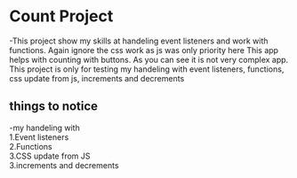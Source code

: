 # Count Project

-This project show my skills at handeling event listeners and work with functions. Again ignore the css work as js was only priority here
This app helps with counting with buttons. As you can see it is not very complex app. This project is only for testing my handeling with
event listeners, functions, css update from js, increments and decrements

## things to notice

-my handeling with<br/>
1.Event listeners<br/>
2.Functions<br/>
3.CSS update from JS<br/>
3.increments and decrements
